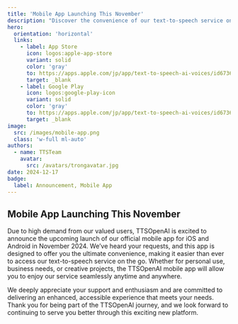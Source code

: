 ```yaml
---
title: 'Mobile App Launching This November'
description: "Discover the convenience of our text-to-speech service on the go with the TTSOpenAI mobile app, available for iOS and Android devices."
hero: 
  orientation: 'horizontal'
  links:
    - label: App Store
      icon: logos:apple-app-store
      variant: solid
      color: 'gray'
      to: https://apps.apple.com/jp/app/text-to-speech-ai-voices/id6736361290?l=en-US
      target: _blank
    - label: Google Play
      icon: logos:google-play-icon
      variant: solid
      color: 'gray'
      to: https://apps.apple.com/jp/app/text-to-speech-ai-voices/id6736361290?l=en-US
      target: _blank
image:
  src: /images/mobile-app.png
  class: 'w-full ml-auto'
authors:
  - name: TTSTeam
    avatar:
      src: /avatars/trongavatar.jpg
date: 2024-12-17
badge:
  label: Announcement, Mobile App
---
```


## Mobile App Launching This November

Due to high demand from our valued users, TTSOpenAI is excited to announce the upcoming launch of our official mobile app for iOS and Android in November 2024. We’ve heard your requests, and this app is designed to offer you the ultimate convenience, making it easier than ever to access our text-to-speech service on the go. Whether for personal use, business needs, or creative projects, the TTSOpenAI mobile app will allow you to enjoy our service seamlessly anytime and anywhere.

We deeply appreciate your support and enthusiasm and are committed to delivering an enhanced, accessible experience that meets your needs. Thank you for being part of the TTSOpenAI journey, and we look forward to continuing to serve you better through this exciting new platform.
